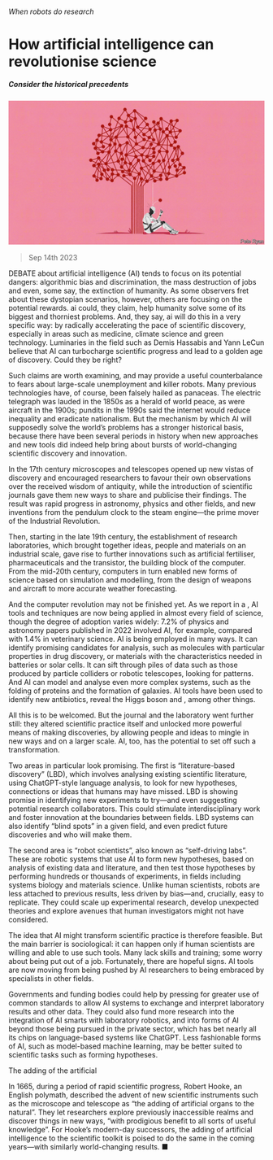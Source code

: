 ###### When robots do research

# How artificial intelligence can revolutionise science 

##### Consider the historical precedents 

![image](images/20230916_LDD002.jpg) 

> Sep 14th 2023 

DEBATE about artificial intelligence (AI) tends to focus on its potential dangers: algorithmic bias and discrimination, the mass destruction of jobs and even, some say, the extinction of humanity. As some observers fret about these dystopian scenarios, however, others are focusing on the potential rewards. ai could, they claim, help humanity solve some of its biggest and thorniest problems. And, they say, ai will do this in a very specific way: by radically accelerating the pace of scientific discovery, especially in areas such as medicine, climate science and green technology. Luminaries in the field such as Demis Hassabis and Yann LeCun believe that AI can turbocharge scientific progress and lead to a golden age of discovery. Could they be right?

Such claims are worth examining, and may provide a useful counterbalance to fears about large-scale unemployment and killer robots. Many previous technologies have, of course, been falsely hailed as panaceas. The electric telegraph was lauded in the 1850s as a herald of world peace, as were aircraft in the 1900s; pundits in the 1990s said the internet would reduce inequality and eradicate nationalism. But the mechanism by which AI will supposedly solve the world’s problems has a stronger historical basis, because there have been several periods in history when new approaches and new tools did indeed help bring about bursts of world-changing scientific discovery and innovation.

In the 17th century microscopes and telescopes opened up new vistas of discovery and encouraged researchers to favour their own observations over the received wisdom of antiquity, while the introduction of scientific journals gave them new ways to share and publicise their findings. The result was rapid progress in astronomy, physics and other fields, and new inventions from the pendulum clock to the steam engine—the prime mover of the Industrial Revolution. 

Then, starting in the late 19th century, the establishment of research laboratories, which brought together ideas, people and materials on an industrial scale, gave rise to further innovations such as artificial fertiliser, pharmaceuticals and the transistor, the building block of the computer. From the mid-20th century, computers in turn enabled new forms of science based on simulation and modelling, from the design of weapons and aircraft to more accurate weather forecasting.

And the computer revolution may not be finished yet. As we report in a , AI tools and techniques are now being applied in almost every field of science, though the degree of adoption varies widely: 7.2% of physics and astronomy papers published in 2022 involved AI, for example, compared with 1.4% in veterinary science. AI is being employed in many ways. It can identify promising candidates for analysis, such as molecules with particular properties in drug discovery, or materials with the characteristics needed in batteries or solar cells. It can sift through piles of data such as those produced by particle colliders or robotic telescopes, looking for patterns. And AI can model and analyse even more complex systems, such as the folding of proteins and the formation of galaxies. AI tools have been used to identify new antibiotics, reveal the Higgs boson and , among other things.

All this is to be welcomed. But the journal and the laboratory went further still: they altered scientific practice itself and unlocked more powerful means of making discoveries, by allowing people and ideas to mingle in new ways and on a larger scale. AI, too, has the potential to set off such a transformation. 

Two areas in particular look promising. The first is “literature-based discovery” (LBD), which involves analysing existing scientific literature, using ChatGPT-style language analysis, to look for new hypotheses, connections or ideas that humans may have missed. LBD is showing promise in identifying new experiments to try—and even suggesting potential research collaborators. This could stimulate interdisciplinary work and foster innovation at the boundaries between fields. LBD systems can also identify “blind spots” in a given field, and even predict future discoveries and who will make them. 

The second area is “robot scientists”, also known as “self-driving labs”. These are robotic systems that use AI to form new hypotheses, based on analysis of existing data and literature, and then test those hypotheses by performing hundreds or thousands of experiments, in fields including systems biology and materials science. Unlike human scientists, robots are less attached to previous results, less driven by bias—and, crucially, easy to replicate. They could scale up experimental research, develop unexpected theories and explore avenues that human investigators might not have considered.

The idea that AI might transform scientific practice is therefore feasible. But the main barrier is sociological: it can happen only if human scientists are willing and able to use such tools. Many lack skills and training; some worry about being put out of a job. Fortunately, there are hopeful signs. AI tools are now moving from being pushed by AI researchers to being embraced by specialists in other fields. 

Governments and funding bodies could help by pressing for greater use of common standards to allow AI systems to exchange and interpret laboratory results and other data. They could also fund more research into the integration of AI smarts with laboratory robotics, and into forms of AI beyond those being pursued in the private sector, which has bet nearly all its chips on language-based systems like ChatGPT. Less fashionable forms of AI, such as model-based machine learning, may be better suited to scientific tasks such as forming hypotheses. 

The adding of the artificial

In 1665, during a period of rapid scientific progress, Robert Hooke, an English polymath, described the advent of new scientific instruments such as the microscope and telescope as “the adding of artificial organs to the natural”. They let researchers explore previously inaccessible realms and discover things in new ways, “with prodigious benefit to all sorts of useful knowledge”. For Hooke’s modern-day successors, the adding of artificial intelligence to the scientific toolkit is poised to do the same in the coming years—with similarly world-changing results. ■


